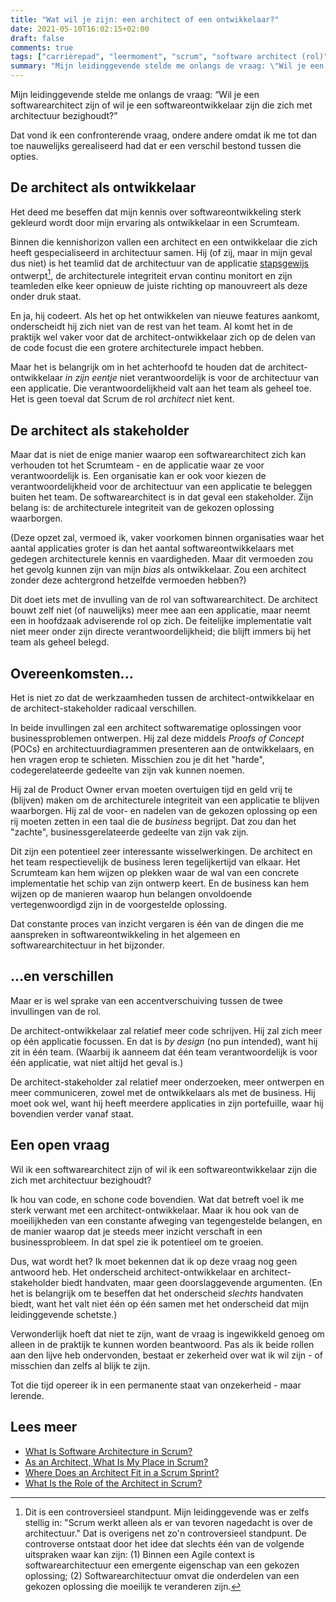 ```yaml
---
title: "Wat wil je zijn: een architect of een ontwikkelaar?"
date: 2021-05-10T16:02:15+02:00
draft: false
comments: true
tags: ["carrièrepad", "leermoment", "scrum", "software architect (rol)", "software architectuur", "software ontwikkelen", "stakeholders"]
summary: "Mijn leidinggevende stelde me onlangs de vraag: \"Wil je een softwarearchitect zijn of wil je een softwareontwikkelaar zijn die zich met architectuur bezighoudt?\" Dat vond ik een confronterende vraag, omdat ik me tot dan toe nauwelijks gerealiseerd had dat er een verschil bestond tussen die opties. In deze blog onderscheid ik twee manieren waarop de rol van architect kan worden ingevuld binnen Scrum: als ontwikkelaar en als stakeholder."
---
```


Mijn leidinggevende stelde me onlangs de vraag: “Wil je een softwarearchitect zijn of wil je een softwareontwikkelaar zijn die zich met architectuur bezighoudt?” 


Dat vond ik een confronterende vraag, ondere andere omdat ik me tot dan toe nauwelijks gerealiseerd had dat er een verschil bestond tussen die opties. 


## De architect als ontwikkelaar


Het deed me beseffen dat mijn kennis over softwareontwikkeling sterk gekleurd wordt door mijn ervaring als ontwikkelaar in een Scrumteam. 


Binnen die kennishorizon vallen een architect en een ontwikkelaar die zich heeft gespecialiseerd in architectuur samen. Hij (of zij, maar in mijn geval dus niet) is het teamlid dat de architectuur van de applicatie [stapsgewijs](https://dzone.com/articles/what-is-software-architecture-in-scrum) ontwerpt[^1], de architecturele integriteit ervan continu monitort en zijn teamleden elke keer opnieuw de juiste richting op manouvreert als deze onder druk staat.


En ja, hij codeert. Als het op het ontwikkelen van nieuwe features aankomt, onderscheidt hij zich niet van de rest van het team. Al komt het in de praktijk wel vaker voor dat de architect-ontwikkelaar zich op de delen van de code focust die een grotere architecturele impact hebben.


Maar het is belangrijk om in het achterhoofd te houden dat de architect-ontwikkelaar *in zijn eentje* niet verantwoordelijk is voor de architectuur van een applicatie. Die verantwoordelijkheid valt aan het team als geheel toe. Het is geen toeval dat Scrum de rol *architect* niet kent.


## De architect als stakeholder


Maar dat is niet de enige manier waarop een softwarearchitect zich kan verhouden tot het Scrumteam - en de applicatie waar ze voor verantwoordelijk is. Een organisatie kan er ook voor kiezen de verantwoordelijkheid voor de architectuur van een applicatie te beleggen buiten het team. De softwarearchitect is in dat geval een stakeholder. Zijn belang is: de architecturele integriteit van de gekozen oplossing waarborgen.


(Deze opzet zal, vermoed ik, vaker voorkomen binnen organisaties waar het aantal applicaties groter is dan het aantal softwareontwikkelaars met gedegen architecturele kennis en vaardigheden. Maar dit vermoeden zou het gevolg kunnen zijn van mijn *bias* als ontwikkelaar. Zou een architect zonder deze achtergrond hetzelfde vermoeden hebben?)


Dit doet iets met de invulling van de rol van softwarearchitect. De architect bouwt zelf niet (of nauwelijks) meer mee aan een applicatie, maar neemt een in hoofdzaak adviserende rol op zich. De feitelijke implementatie valt niet meer onder zijn directe verantwoordelijkheid; die blijft immers bij het team als geheel belegd. 


## Overeenkomsten...


Het is niet zo dat de werkzaamheden tussen de architect-ontwikkelaar en de architect-stakeholder radicaal verschillen. 


In beide invullingen zal een architect softwarematige oplossingen voor businessproblemen ontwerpen. Hij zal deze middels *Proofs of Concept* (POCs) en architectuurdiagrammen presenteren aan de ontwikkelaars, en hen vragen erop te schieten. Misschien zou je dit het "harde", codegerelateerde gedeelte van zijn vak kunnen noemen.


Hij zal de Product Owner ervan moeten overtuigen tijd en geld vrij te (blijven) maken om de architecturele integriteit van een applicatie te blijven waarborgen. Hij zal de voor- en nadelen van de gekozen oplossing op een rij moeten zetten in een taal die de *business* begrijpt. Dat zou dan het "zachte", businessgerelateerde gedeelte van zijn vak zijn.


Dit zijn een potentieel zeer interessante wisselwerkingen. De architect en het team respectievelijk de business leren tegelijkertijd van elkaar. Het Scrumteam kan hem wijzen op plekken waar de wal van een concrete implementatie het schip van zijn ontwerp keert. En de business kan hem wijzen op de manieren waarop hun belangen onvoldoende vertegenwoordigd zijn in de voorgestelde oplossing. 


Dat constante proces van inzicht vergaren is één van de dingen die me aanspreken in softwareontwikkeling in het algemeen en softwarearchitectuur in het bijzonder.


## ...en verschillen


Maar er is wel sprake van een accentverschuiving tussen de twee invullingen van de rol. 


De architect-ontwikkelaar zal relatief meer code schrijven. Hij zal zich meer op één applicatie focussen. En dat is *by design* (no pun intended), want hij zit in één team. (Waarbij ik aanneem dat één team verantwoordelijk is voor één applicatie, wat niet altijd het geval is.)


De architect-stakeholder zal relatief meer onderzoeken, meer ontwerpen en meer communiceren, zowel met de ontwikkelaars als met de business. Hij moet ook wel, want hij heeft meerdere applicaties in zijn portefuille, waar hij bovendien verder vanaf staat.


## Een open vraag


Wil ik een softwarearchitect zijn of wil ik een softwareontwikkelaar zijn die zich met architectuur bezighoudt? 


Ik hou van code, en schone code bovendien. Wat dat betreft voel ik me sterk verwant met een architect-ontwikkelaar. Maar ik hou ook van de moeilijkheden van een constante afweging van tegengestelde belangen, en de manier waarop dat je steeds meer inzicht verschaft in een businessprobleem. In dat spel zie ik potentieel om te groeien.


Dus, wat wordt het? Ik moet bekennen dat ik op deze vraag nog geen antwoord heb. Het onderscheid architect-ontwikkelaar en architect-stakeholder biedt handvaten, maar geen doorslaggevende argumenten. (En het is belangrijk om te beseffen dat het onderscheid *slechts* handvaten biedt, want het valt niet één op één samen met het onderscheid dat mijn leidinggevende schetste.) 


Verwonderlijk hoeft dat niet te zijn, want de vraag is ingewikkeld genoeg om alleen in de praktijk te kunnen worden beantwoord. Pas als ik beide rollen aan den lijve heb ondervonden, bestaat er zekerheid over wat ik wil zijn - of misschien dan zelfs al blijk te zijn.


Tot die tijd opereer ik in een permanente staat van onzekerheid - maar lerende.


## Lees meer


- [What Is Software Architecture in Scrum?](https://dzone.com/articles/what-is-software-architecture-in-scrum)
- [As an Architect, What Is My Place in Scrum?](https://medium.com/serious-scrum/as-an-architect-what-is-my-place-in-scrum-abed2e40c67e)
- [Where Does an Architect Fit in a Scrum Sprint?](https://www.equinox.co.nz/blog/agile-architecture-where-architect-fit-scrum-sprint)
- [What Is the Role of the Architect in Scrum?](https://xebia.com/blog/architects-scrum-4-what-is-the-role-of-the-architect-in-scrum)


[^1]: Dit is een controversieel standpunt. Mijn leidinggevende was er zelfs stellig in: "Scrum werkt alleen als er van tevoren nagedacht is over de architectuur." Dat is overigens net zo'n controversieel standpunt. De controverse ontstaat door het idee dat slechts één van de volgende uitspraken waar kan zijn: (1) Binnen een Agile context is softwarearchitectuur een emergente eigenschap van een gekozen oplossing; (2) Softwarearchitectuur omvat die onderdelen van een gekozen oplossing die moeilijk te veranderen zijn.
